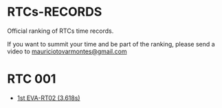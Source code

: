# RTCs-RECORDS
Official ranking of RTCs time records.

If you want to summit your time and be part of the ranking, please send a video to mauriciotovarmontes@gmail.com

# RTC 001
- [1st EVA-RT02 (3.618s)](https://youtu.be/1pjjcjNpG2Q)
